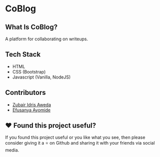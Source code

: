 # CoBlog

## What Is CoBlog?
A platform for collaborating on writeups.

## Tech Stack
*  HTML
*  CSS (Bootstrap)
*  Javascript (Vanilla, NodeJS)

## Contributors
*  [Zubair Idris Aweda](https://zubs.github.io)
*  [ Efusanya Ayomide](https://ayfolio.netlify.com)

## :heart: Found this project useful?
If you found this project useful or you like what you see, then please consider giving it a :star: on Github and sharing it with your friends via social media.
